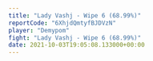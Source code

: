 ```yaml
---
title: "Lady Vashj - Wipe 6 (68.99%)"
reportCode: "6XhjdQmtyfBJDVzN"
player: "Demypom"
fight: "Lady Vashj - Wipe 6 (68.99%)"
date: 2021-10-03T19:05:08.133000+00:00
---
```

